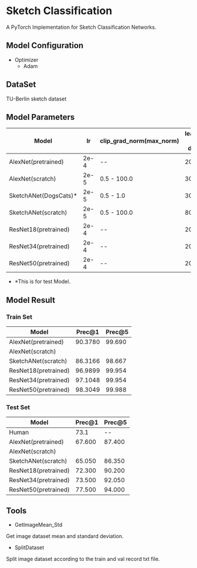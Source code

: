 # Sketch Classification
   A PyTorch Implementation for Sketch Classification Networks.
   
## Model Configuration
- Optimizer
   - Adam
## DataSet
TU-Berlin sketch dataset

## Model Parameters
| Model | lr | clip_grad_norm(max_norm)| learning rate decay | weight_decay |
| --- | --- | --- | --- | --- |
| AlexNet(pretrained) | 2e-4 | -- | 20 | 0.0005 | 
| AlexNet(scratch) | 2e-5 | 0.5 - 100.0 | 30 | 0.0005 |
| SketchANet(DogsCats)* | 2e-5 | 0.5 - 1.0 | 30 | 0.0005 |
| SketchANet(scratch) | 2e-5 | 0.5 - 100.0 | 800 | 0.0001 - 0.0003 | 
| ResNet18(pretrained) | 2e-4 | -- | 20 | 0.0005 |
| ResNet34(pretrained) | 2e-4 | -- | 20 | 0.0001 |
| ResNet50(pretrained) | 2e-4 | -- | 20 | 0.0005 |
* *This is for test Model.

## Model Result
### Train Set
| Model | Prec@1 | Prec@5 |
| --- | --- | --- |
| AlexNet(pretrained) | 90.3780 | 99.690 |
| AlexNet(scratch) |  |  |
| SketchANet(scratch) | 86.3166 | 98.667 |
| ResNet18(pretrained) | 96.9899 | 99.954 |
| ResNet34(pretrained) | 97.1048 | 99.954 |
| ResNet50(pretrained) | 98.3049 | 99.988 |


### Test Set
| Model | Prec@1 | Prec@5 |
| --- | --- | --- |
| Human | 73.1 | -- |
| AlexNet(pretrained) | 67.600 | 87.400 |
| AlexNet(scratch) |  |  |
| SketchANet(scratch) | 65.050 | 86.350 |
| ResNet18(pretrained) | 72.300 | 90.200 |
| ResNet34(pretrained) | 73.500 | 92.050 |
| ResNet50(pretrained) | 77.500 | 94.000 |


## Tools
- GetImageMean_Std

Get image dataset mean and standard deviation.

- SplitDataset

Split image dataset according to the train and val record txt file.